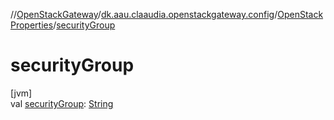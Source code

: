 //[OpenStackGateway](../../../index.md)/[dk.aau.claaudia.openstackgateway.config](../index.md)/[OpenStackProperties](index.md)/[securityGroup](security-group.md)

# securityGroup

[jvm]\
val [securityGroup](security-group.md): [String](https://kotlinlang.org/api/latest/jvm/stdlib/kotlin/-string/index.html)
